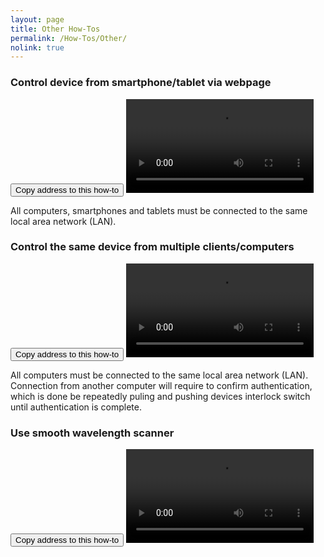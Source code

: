 ```yaml
---
layout: page
title: Other How-Tos
permalink: /How-Tos/Other/
nolink: true
---
```




### <a name="Vid001"></a>Control device from smartphone/tablet via webpage
<button class="btn" data-clipboard-text="{{site.fullUrl}}{{page.url}}#Vid001">
    Copy address to this how-to
</button>
<video  controls="controls">
<source src="https://lightconupdater.blob.core.windows.net/topas4infopage/Videos/WebpageControl.mp4" type="video/mp4" />
</video>

All computers, smartphones and tablets must be connected to the same local area network (LAN).


### <a name="Vid002"></a>Control the same device from multiple clients/computers
<button class="btn" data-clipboard-text="{{site.fullUrl}}{{page.url}}#Vid002">
    Copy address to this how-to
</button>
<video  controls="controls">
<source src="https://lightconupdater.blob.core.windows.net/topas4infopage/Videos/MultipleUserApps.mp4" type="video/mp4" />
</video>

All computers must be connected to the same local area network (LAN). Connection from another computer will require to confirm authentication, which is done be repeatedly puling and pushing devices interlock switch until authentication is complete.





### <a name="Vid003"></a>Use smooth wavelength scanner
<button class="btn" data-clipboard-text="{{site.fullUrl}}{{page.url}}#Vid003">
    Copy address to this how-to
</button>
<video  controls="controls">
<source src="https://lightconupdater.blob.core.windows.net/topas4infopage/Videos/HowToUserSmoothScanner.mp4" type="video/mp4" />
</video>




